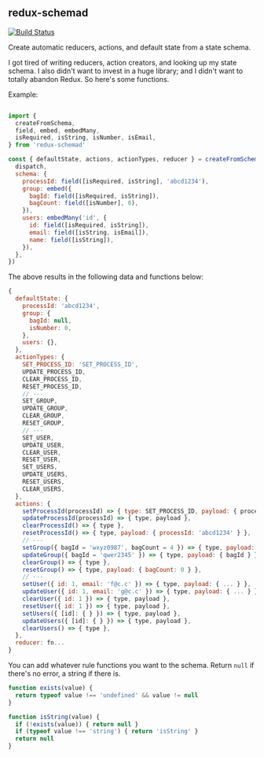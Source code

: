 
redux-schemad
-------------

[![Build Status](https://img.shields.io/travis/heiskr/redux-schemad.svg?style=flat)](https://travis-ci.org/heiskr/redux-schemad)

Create automatic reducers, actions, and default state from a state schema.

I got tired of writing reducers, action creators, and looking up my state schema. I also didn't want to invest in a huge library; and I didn't want to totally abandon Redux. So here's some functions.

Example:

```javascript

import {
  createFromSchema,
  field, embed, embedMany,
  isRequired, isString, isNumber, isEmail,
} from 'redux-schemad'

const { defaultState, actions, actionTypes, reducer } = createFromSchema({
  dispatch,
  schema: {
    processId: field([isRequired, isString], 'abcd1234'),
    group: embed({
      bagId: field([isRequired, isString]),
      bagCount: field([isNumber], 0),
    }),
    users: embedMany('id', {
      id: field([isRequired, isString]),
      email: field([isString, isEmail]),
      name: field([isString]),
    }),
  },
})
```

The above results in the following data and functions below:

```javascript
{
  defaultState: {
    processId: 'abcd1234',
    group: {
      bagId: null,
      isNumber: 0,
    },
    users: {},
  },
  actionTypes: {
    SET_PROCESS_ID: 'SET_PROCESS_ID',
    UPDATE_PROCESS_ID,
    CLEAR_PROCESS_ID,
    RESET_PROCESS_ID,
    // ---
    SET_GROUP,
    UPDATE_GROUP,
    CLEAR_GROUP,
    RESET_GROUP,
    // ---
    SET_USER,
    UPDATE_USER,
    CLEAR_USER,
    RESET_USER,
    SET_USERS,
    UPDATE_USERS,
    RESET_USERS,
    CLEAR_USERS,
  },
  actions: {
    setProcessId(processId) => { type: SET_PROCESS_ID, payload: { processId } },
    updateProcessId(processId) => { type, payload },
    clearProcessId() => { type },
    resetProcessId() => { type, payload: { processId: 'abcd1234' } },
    // ---
    setGroup({ bagId = 'wxyz0987', bagCount = 4 }) => { type, payload: { bagId, bagCount } },
    updateGroup({ bagId = 'qwer2345' }) => { type, payload: { bagId } },
    clearGroup() => { type },
    resetGroup() => { type, payload: { bagCount: 0 } },
    // ---
    setUser({ id: 1, email: 'f@c.c' }) => { type, payload: { ... } },
    updateUser({ id: 1, email: 'g@c.c' }) => { type, payload: { ... } },
    clearUser({ id: 1 }) => { type, payload },
    resetUser({ id: 1 }) => { type, payload },
    setUsers({ [id]: { } }) => { type, payload },
    updateUsers({ [id]: { } }) => { type, payload },
    clearUsers() => { type },
  },
  reducer: fn...
}
```

You can add whatever rule functions you want to the schema. Return `null` if there's no error, a string if there is.

```javascript
function exists(value) {
  return typeof value !== 'undefined' && value != null
}

function isString(value) {
  if (!exists(value)) { return null }
  if (typeof value !== 'string') { return 'isString' }
  return null
}
```
